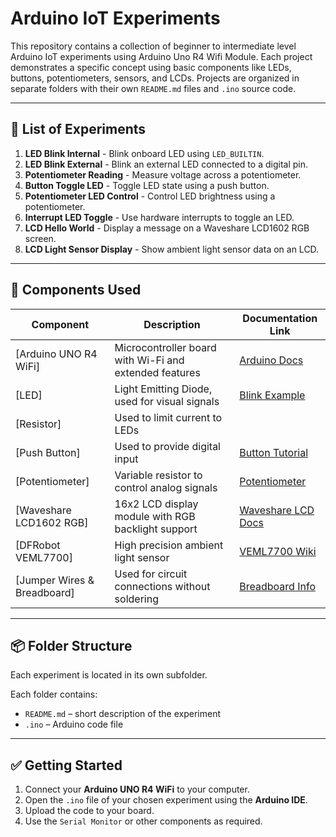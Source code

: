 # Arduino IoT Experiments

This repository contains a collection of beginner to intermediate level Arduino IoT experiments using Arduino Uno R4 Wifi Module. Each project demonstrates a specific concept using basic components like LEDs, buttons, potentiometers, sensors, and LCDs. Projects are organized in separate folders with their own `README.md` files and `.ino` source code.

---

## 🔧 List of Experiments

1. **LED Blink Internal** - Blink onboard LED using `LED_BUILTIN`.
2. **LED Blink External** - Blink an external LED connected to a digital pin.
3. **Potentiometer Reading** - Measure voltage across a potentiometer.
4. **Button Toggle LED** - Toggle LED state using a push button.
5. **Potentiometer LED Control** - Control LED brightness using a potentiometer.
6. **Interrupt LED Toggle** - Use hardware interrupts to toggle an LED.
7. **LCD Hello World** - Display a message on a Waveshare LCD1602 RGB screen.
8. **LCD Light Sensor Display** - Show ambient light sensor data on an LCD.

---

## 🧰 Components Used

| Component                          | Description                                               | Documentation Link |
|-----------------------------------|-----------------------------------------------------------|---------------------|
| [Arduino UNO R4 WiFi] | Microcontroller board with Wi-Fi and extended features     | [Arduino Docs](https://docs.arduino.cc/hardware/uno-r4-wifi) |
| [LED]     | Light Emitting Diode, used for visual signals              | [Blink Example](https://docs.arduino.cc/built-in-examples/basics/Blink/) |
| [Resistor]                   | Used to limit current to LEDs                              | |
| [Push Button] | Used to provide digital input                             | [Button Tutorial](https://www.arduino.cc/en/Tutorial/BuiltInExamples/Button) |
| [Potentiometer]        | Variable resistor to control analog signals                | [Potentiometer](https://docs.arduino.cc/learn/electronics/potentiometer-basics/) |
| [Waveshare LCD1602 RGB] | 16x2 LCD display module with RGB backlight support        | [Waveshare LCD Docs](https://www.waveshare.com/wiki/LCD1602_RGB_Module) |
| [DFRobot VEML7700] | High precision ambient light sensor                       | [VEML7700 Wiki](https://www.mouser.in/ProductDetail/DFRobot/SEN0228?qs=0lQeLiL1qyZRmybxFLEPOg%3D%3D&srsltid=AfmBOoorS9A9d0Slow7XvMIO676AEAR7UqTdO6TxNq46zONPNthIYIMp) |
| [Jumper Wires & Breadboard] | Used for circuit connections without soldering            | [Breadboard Info]([https://components101.com/misc/breadboard](https://learn.sparkfun.com/tutorials/how-to-use-a-breadboard/all)) |

---

## 📦 Folder Structure

Each experiment is located in its own subfolder.


Each folder contains:
- `README.md` – short description of the experiment
- `.ino` – Arduino code file

---

## ✅ Getting Started

1. Connect your **Arduino UNO R4 WiFi** to your computer.
2. Open the `.ino` file of your chosen experiment using the **Arduino IDE**.
3. Upload the code to your board.
4. Use the `Serial Monitor` or other components as required.

